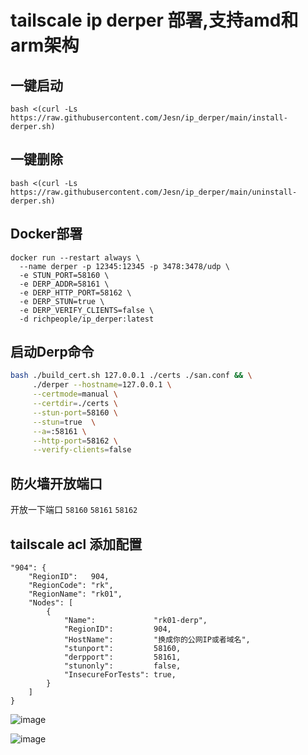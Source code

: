 # tailscale ip derper 部署,支持amd和arm架构

## 一键启动
```
bash <(curl -Ls https://raw.githubusercontent.com/Jesn/ip_derper/main/install-derper.sh)
```

## 一键删除
```
bash <(curl -Ls https://raw.githubusercontent.com/Jesn/ip_derper/main/uninstall-derper.sh)
```

## Docker部署
```
docker run --restart always \
  --name derper -p 12345:12345 -p 3478:3478/udp \
  -e STUN_PORT=58160 \
  -e DERP_ADDR=58161 \
  -e DERP_HTTP_PORT=58162 \
  -e DERP_STUN=true \
  -e DERP_VERIFY_CLIENTS=false \
  -d richpeople/ip_derper:latest
```

## 启动Derp命令

``` bash
bash ./build_cert.sh 127.0.0.1 ./certs ./san.conf && \
     ./derper --hostname=127.0.0.1 \
     --certmode=manual \
     --certdir=./certs \
     --stun-port=58160 \
     --stun=true  \
     --a=:58161 \
     --http-port=58162 \
     --verify-clients=false
```

## 防火墙开放端口
开放一下端口 `58160` `58161` `58162`

## tailscale acl 添加配置
``` 
"904": {
	"RegionID":   904,
	"RegionCode": "rk",
	"RegionName": "rk01",
	"Nodes": [
		{
			"Name":             "rk01-derp",
			"RegionID":         904,
			"HostName":         "换成你的公网IP或者域名",
			"stunport":         58160,
			"derpport":         58161,
			"stunonly":         false,
			"InsecureForTests": true,
		}
	]
}
```


![image](https://github.com/Jesn/ip_derper/assets/5728274/e9150aaa-6980-4855-9f3c-6b46d70fe0ad)

![image](https://github.com/Jesn/ip_derper/assets/5728274/120338ea-15e2-4712-a940-bc9e86c783ba)

